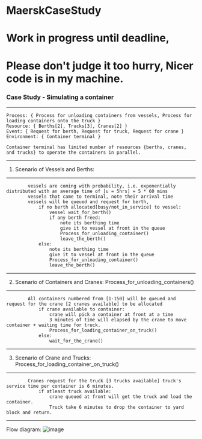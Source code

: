 # MaerskCaseStudy


# Work in progress until deadline, 
# Please don't judge it too hurry, Nicer code is in my machine. 

### Case Study - Simulating a container
***


    Process: { Process for unloading containers from vessels, Process for loading containers onto the truck }
    Resource: { Berths[2], Trucks[3], Cranes[2] }
    Event: { Request for berth, Request for truck, Request for crane }
    Environment: { Container terminal }
    
    Container terminal has limited number of resources {berths, cranes, and trucks} to operate the containers in parallel.
    
***
1.  Scenario of Vessels and Berths: 
***
            vessels are coming with probability, i.e. exponentially distributed with an average time of [u = 5hrs] = 5 * 60 mins
            vessels that came to terminal, note their arrival time
            vessels will be queued and request for berth, 
                if no berth allocated[busy/not_in_service] to vessel:
                    vessel wait_for_berth()
                    if any berth freed: 
                        note its berthing time
                        give it to vessel at front in the queue
                        Process_for_unloading_container()
                        leave_the_berth()
                else: 
                    note its berthing time
                    give it to vessel at front in the queue
                    Process_for_unloading_container()
                    leave_the_berth()
            
***
2.  Scenario of Containers and Cranes: Process_for_unloading_containers()
***
            All containers numbered from [1-150] will be queued and request for the crane [2 cranes available] to be allocated
                if crane available to container: 
                    crane will pick a container at front at a time
                    3 minutes of time will elapsed by the crane to move container + waiting time for truck.
                    Process_for_loading_container_on_truck()
                else:
                    wait_for_the_crane()
                    
***       
3.  Scenario of Crane and Trucks: Process_for_loading_container_on_truck()
***
            Cranes request for the truck [3 trucks available] truck's service time per container is 6 minutes.
                if atleast truck available: 
                    crane queued at front will get the truck and load the container.
                    Truck take 6 minutes to drop the container to yard block and return.

***
Flow diagram: 
![image](https://github.com/user-attachments/assets/9279b72f-4037-42bb-953e-69995e174903)
            
<br><br>
